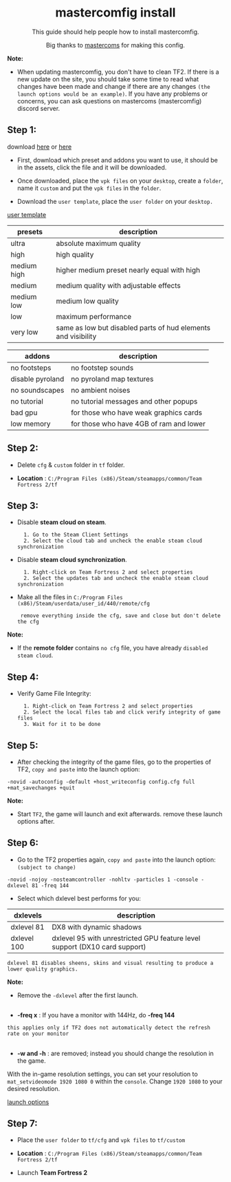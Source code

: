 <h1 align="center">
mastercomfig install
</h1>

<p align="center">This guide should help people how to install mastercomfig.
</p>

<p align="center">Big thanks to
	<a href="https://github.com/mastercoms">mastercoms</a> for making this config.
</p>

**Note:**
 
* When updating mastercomfig, you don't have to clean TF2. If there is a new update on the site, you should take some time to read what changes have been made and change if there are any changes `(the launch options would be an example)`. If you have any problems or concerns, you can ask questions on mastercoms (mastercomfig) discord server.

## Step 1:

download [here](https://github.com/mastercomfig/mastercomfig/releases) or [here](https://mastercomfig.com/download)
 
* First, download which preset and addons you want to use, it should be in the assets, click the file and it will be downloaded.

* Once downloaded, place the `vpk files` on your `desktop`, create a `folder`, name it `custom` and put the `vpk files` in the `folder`.
 
* Download the `user template`, place the `user folder` on your `desktop.`

[user template](https://mega.nz/file/ows0nAqY#jpgJKNTbbRo2tkhbacO84oisfuXu7Ip3KhkuCGSnrE0/)

<table>
	<thead>
		<th>presets</th>
		<th>description</th>
	</thead>
	<tbody>
	<tr>
		<td>ultra</td>
		<td>
			absolute maximum quality
		</td>
	</tr>
	<tr>
		<td>high</td>
		<td>
			high quality
		</td>
	</tr>
		<tr>
		<td>medium high</td>
		<td>
			higher medium preset nearly equal with high
		</td>
	</tr>
		<tr>
		<td>medium</td>
		<td>
			medium quality with adjustable effects
		</td>
	</tr>
		<tr>
		<td>medium low</td>
		<td>
			medium low quality 
		</td>
	</tr>
		<tr>
		<td>low</td>
		<td>
			maximum performance
		</td>
	</tr>
		<tr>
		<td>very low</td>
		<td>
			same as low but disabled parts of hud elements and visibility
		</td>
	</tr>
	</tbody>
</table>

<table>
	<thead>
		<th>addons</th>
		<th>description</th>
	</thead>
	<tbody>
	<tr>
		<td>no footsteps</td>
		<td>
			no footstep sounds
		</td>
	</tr>
	<tr>
		<td>disable pyroland</td>
		<td>
			no pyroland map textures
		</td>
	</tr>
		<tr>
		<td>no soundscapes</td>
		<td>
			no ambient noises
		</td>
	</tr>
		<tr>
		<td>no tutorial</td>
		<td>
			no tutorial messages and other popups 
		</td>
	</tr>
		<tr>
		<td>bad gpu</td>
		<td>
			for those who have weak graphics cards 
		</td>
	</tr>
		<tr>
		<td>low memory</td>
		<td>
			for those who have 4GB of ram and lower
		</td>
	</tr>
	</tbody>
</table>
 
## Step 2:
 
* Delete `cfg` & `custom` folder in `tf` folder.
 
* **Location** : `C:/Program Files (x86)/Steam/steamapps/common/Team Fortress 2/tf`
 
## Step 3:

* Disable **steam cloud on steam**.

		1. Go to the Steam Client Settings
		2. Select the cloud tab and uncheck the enable steam cloud synchronization

* Disable **steam cloud synchronization**.

		1. Right-click on Team Fortress 2 and select properties
		2. Select the updates tab and uncheck the enable steam cloud synchronization
                
* Make all the files in `C:/Program Files (x86)/Steam/userdata/user_id/440/remote/cfg`
 
       remove everything inside the cfg, save and close but don't delete the cfg
                  
**Note:** 

* If the **remote folder** contains `no cfg` file, you have already `disabled steam cloud`.
 
## Step 4:
 
* Verify Game File Integrity:
 
		1. Right-click on Team Fortress 2 and select properties
		2. Select the local files tab and click verify integrity of game files
		3. Wait for it to be done
 
## Step 5:
 
* After checking the integrity of the game files, go to the properties of TF2, `copy and paste` into the launch option:
  
`-novid -autoconfig -default +host_writeconfig config.cfg full +mat_savechanges +quit`

**Note:**

* Start `TF2`, the game will launch and exit afterwards. remove these launch options after.
 
## Step 6:
 
* Go to the TF2 properties again, `copy and paste` into the launch option: `(subject to change)`

`-novid -nojoy -nosteamcontroller -nohltv -particles 1 -console -dxlevel 81 -freq 144`
 
* Select which dxlevel best performs for you:

<table>
	<thead>
		<th>dxlevels</th>
		<th>description</th>
	</thead>
	<tbody>
	<tr>
		<td>dxlevel 81</td>
		<td>
			DX8 with dynamic shadows
		</td>
	</tr>
	<tr>
		<td>dxlevel 100</td>
		<td>
			dxlevel 95 with unrestricted GPU feature level support (DX10 card support)
		</td>
	</tr>
	</tbody>
</table>

`dxlevel 81 disables sheens, skins and visual resulting to produce a lower quality graphics.`

**Note:** 

* Remove the `-dxlevel` after the first launch.

##
 
* **-freq x** : If you have a monitor with 144Hz, do **-freq 144**

`this applies only if TF2 does not automatically detect the refresh rate on your monitor`
      
##
 
* **-w and -h** : are removed; instead you should change the resolution in the game.
 
With the in-game resolution settings, you can set your resolution to `mat_setvideomode 1920 1080 0` within the `console`. Change `1920 1080` to your desired resolution.
 
[launch options](https://docs.mastercomfig.com/en/stable/customization/launch_options/)
 
## Step 7:
 
* Place the `user folder` to `tf/cfg` and `vpk files` to `tf/custom`
 
* **Location** : `C:/Program Files (x86)/Steam/steamapps/common/Team Fortress 2/tf`

* Launch **Team Fortress 2**
